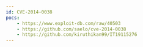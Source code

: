 ```yaml
---
id: CVE-2014-0038
pocs:
    - https://www.exploit-db.com/raw/40503
    - https://github.com/saelo/cve-2014-0038
    - https://github.com/kiruthikan99/IT19115276
---
```

